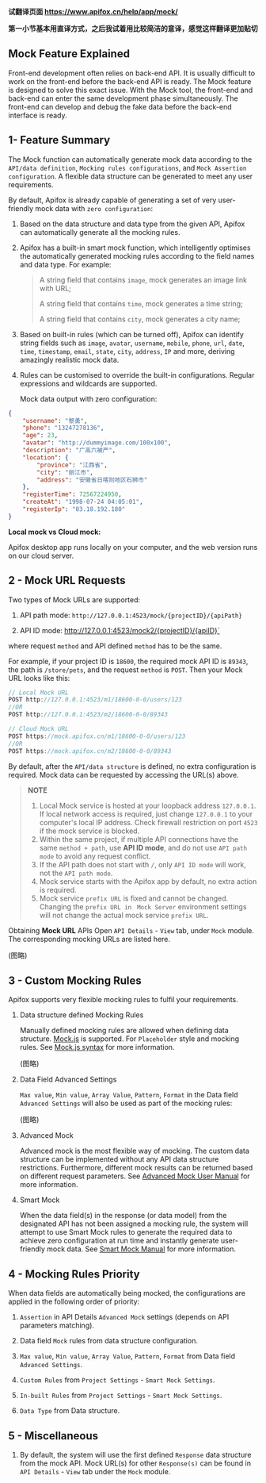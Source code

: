 **试翻译页面 https://www.apifox.cn/help/app/mock/**

**第一小节基本用直译方式，之后我试着用比较简洁的意译，感觉这样翻译更加贴切**


## Mock Feature Explained

Front-end development often relies on back-end API. It is usually difficult to work on the front-end before the back-end API is ready. The Mock feature is designed to solve this exact issue. With the Mock tool, the front-end and back-end can enter the same development phase simultaneously. The front-end can develop and debug the fake data before the back-end interface is ready.

## 1- Feature Summary

The Mock function can automatically generate mock data according to the `API/data definition`, `Mocking rules configurations`, and `Mock Assertion configuration`. A flexible data structure can be generated to meet any user requirements.

By default, Apifox is already capable of generating a set of very user-friendly mock data with `zero configuration`:

1. Based on the data structure and data type from the given API, Apifox can automatically generate all the mocking rules.

2. Apifox has a built-in smart mock function, which intelligently optimises the automatically generated mocking rules according to the field names and data type. For example:


    > A string field that contains `image`, mock generates an image link with URL;
    > 
    > A string field that contains `time`, mock generates a time string;
    > 
    > A string field that contains `city`, mock generates a city name;
    > 

3. Based on built-in rules (which can be turned off), Apifox can identify string fields such as `image`, `avatar`, `username`, `mobile`, `phone`, `url`, `date`, `time`, `timestamp`, `email`, `state`, `city`, `address`, `IP` and more, deriving amazingly realistic mock data.

4. Rules can be customised to override the built-in configurations. Regular expressions and wildcards are supported.

    Mock data output with zero configuration:

```json
{
    "username": "黎勇",
    "phone": "13247278136",
    "age": 23,
    "avatar": "http://dummyimage.com/100x100",
    "description": "广高六被严",
    "location": {
        "province": "江西省",
        "city": "丽江市",
        "address": "安徽省日喀则地区石狮市"
    },
    "registerTime": 72567224950,
    "createAt": "1998-07-24 04:05:01",
    "registerIp": "83.18.192.180"
}
```


**Local mock vs Cloud mock:**

Apifox desktop app runs locally on your computer, and the web version runs on our cloud server.

## 2 - Mock URL Requests

Two types of Mock URLs are supported:

1. API path mode: `http://127.0.0.1:4523/mock/{projectID}/{apiPath}`

2. API ID mode: http://127.0.0.1:4523/mock2/{projectID}/{apiID}`

where request `method` and API defined `method` has to be the same.

For example, if your project ID is `18600`, the required mock API ID is `89343`, the path is `/store/pets`, and the request `method` is `POST`. Then your Mock URL looks like this:

```javascript
// Local Mock URL
POST http://127.0.0.1:4523/m1/18600-0-0/users/123
//OR
POST http://127.0.0.1:4523/m2/18600-0-0/89343

// Cloud Mock URL
POST https://mock.apifox.cn/m1/18600-0-0/users/123
//OR
POST https://mock.apifox.cn/m2/18600-0-0/89343
```

By default, after the `API/data structure` is defined, no extra configuration is required. Mock data can be requested by accessing the URL(s) above.

> **NOTE**
> 1. Local Mock service is hosted at your loopback address `127.0.0.1`. If local network access is required, just change `127.0.0.1` to your computer's local IP address. Check firewall restriction on port `4523` if the mock service is blocked.
> 2. Within the same project, if multiple API connections have the same `method + path`, use **API  ID mode**, and do not use `API path mode` to avoid any request conflict.
> 3. If the API path does not start with `/`, only `API ID mode` will work, not the `API path mode`.
> 4. Mock service starts with the Apifox app by default, no extra action is required.
> 5. Mock service `prefix URL` is fixed and cannot be changed. Changing the `prefix URL in ` `Mock Server` environment settings will not change the actual mock service `prefix URL`.

Obtaining **Mock URL** APIs
Open `API Details` - `View` tab, under `Mock` module. The corresponding mocking URLs are listed here.

(图略)

## 3 - Custom Mocking Rules

Apifox supports very flexible mocking rules to fulfil your requirements.

1.	Data structure defined Mocking Rules

    Manually defined mocking rules are allowed when defining data structure. [Mock.js](https://mockjs.com) is supported. For `Placeholder` style and mocking rules. See [Mock.js syntax](https://mockjs.com/examples.html#DPD) for more information.

    (图略)

2.	Data Field Advanced Settings

    `Max value`, `Min value`, `Array Value`, `Pattern`, `Format` in the Data field `Advanced Settings` will also be used as part of the mocking rules:

    (图略)

3.	Advanced Mock

    Advanced mock is the most flexible way of mocking. The custom data structure can be implemented without any API data structure restrictions. Furthermore, different mock results can be returned based on different request parameters. See [Advanced Mock User Manual]( https://www.apifox.cn/help/app/mock/mock-custom-scripts/) for more information.

4.	Smart Mock

    When the data field(s) in the response (or data model) from the designated API has not been assigned a mocking rule, the system will attempt to use Smart Mock rules to generate the required data to achieve zero configuration at run time and instantly generate user-friendly mock data. See [Smart Mock Manual]( https://www.apifox.cn/help/app/mock/mock-custom-scripts/) for more information.

## 4 - Mocking Rules Priority

When data fields are automatically being mocked, the configurations are applied in the following order of priority:

1.	`Assertion` in API Details `Advanced Mock` settings (depends on API parameters matching).

2.	Data field `Mock` rules from data structure configuration.
3.	`Max value`, `Min value`, `Array Value`, `Pattern`, `Format` from Data field `Advanced Settings`.

4.	`Custom Rules` from `Project Settings` - `Smart Mock Settings`.

5.	`In-built Rules` from `Project Settings` - `Smart Mock Settings`.

6.	`Data Type` from Data structure.

## 5 - Miscellaneous

1.	By default, the system will use the first defined `Response` data structure from the mock API. Mock URL(s) for other `Response(s)` can be found in `API Details` - `View` tab under the `Mock` module. 
